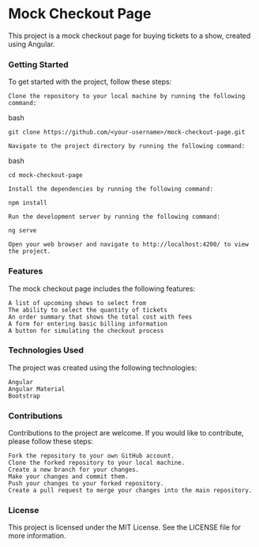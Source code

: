# Mock Checkout Page

This project is a mock checkout page for buying tickets to a show, created using Angular. 


### Getting Started

To get started with the project, follow these steps:

    Clone the repository to your local machine by running the following command:

bash

`git clone https://github.com/<your-username>/mock-checkout-page.git`

    Navigate to the project directory by running the following command:

bash

`cd mock-checkout-page`

    Install the dependencies by running the following command:

`npm install`

    Run the development server by running the following command:

`ng serve`

    Open your web browser and navigate to http://localhost:4200/ to view the project.

### Features

The mock checkout page includes the following features:

    A list of upcoming shows to select from
    The ability to select the quantity of tickets
    An order summary that shows the total cost with fees
    A form for entering basic billing information
    A button for simulating the checkout process

### Technologies Used

The project was created using the following technologies:

    Angular
    Angular Material
    Bootstrap

### Contributions

Contributions to the project are welcome. If you would like to contribute, please follow these steps:

    Fork the repository to your own GitHub account.
    Clone the forked repository to your local machine.
    Create a new branch for your changes.
    Make your changes and commit them.
    Push your changes to your forked repository.
    Create a pull request to merge your changes into the main repository.

### License

This project is licensed under the MIT License. See the LICENSE file for more information.